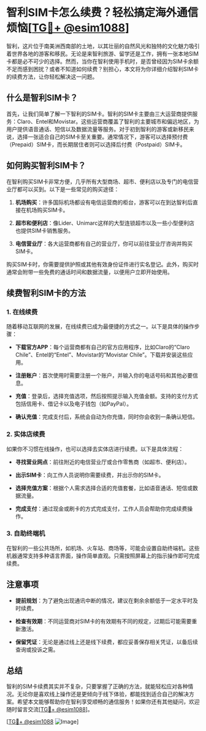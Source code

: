 # 智利SIM卡怎么续费？轻松搞定海外通信烦恼[[TG💪+ @esim1088](https://t.me/s/esim1088)]

智利，这片位于南美洲西南部的土地，以其壮丽的自然风光和独特的文化魅力吸引着世界各地的游客和移民。无论是来智利旅游、留学还是工作，拥有一张本地SIM卡都是必不可少的选择。然而，当你在智利使用手机时，是否曾经因为SIM卡余额不足而感到困扰？或者不知道如何续费？别担心，本文将为你详细介绍智利SIM卡的续费方法，让你轻松解决这一问题。

## 什么是智利SIM卡？

首先，让我们简单了解一下智利的SIM卡。智利的SIM卡主要由三大运营商提供服务：Claro、Entel和Movistar。这些运营商覆盖了智利的主要城市和偏远地区，为用户提供语音通话、短信以及数据流量等服务。对于初到智利的游客或新移民来说，选择一张适合自己的SIM卡至关重要。通常情况下，游客可以选择预付费（Prepaid）SIM卡，而长期居住者则可以选择后付费（Postpaid）SIM卡。

## 如何购买智利SIM卡？

在智利购买SIM卡非常方便，几乎所有大型商场、超市、便利店以及专门的电信营业厅都可以买到。以下是一些常见的购买途径：

1. **机场购买**：许多国际机场都设有电信运营商的柜台，游客可以在到达智利后直接在机场购买SIM卡。
   
2. **超市和便利店**：像Lider、Unimarc这样的大型连锁超市以及一些小型便利店也提供SIM卡销售服务。

3. **电信营业厅**：各大运营商都有自己的营业厅，你可以前往营业厅咨询并购买SIM卡。

购买SIM卡时，你需要提供护照或其他有效身份证件进行实名登记。此外，购买时通常会附带一些免费的通话时间和数据流量，以便用户立即开始使用。

## 续费智利SIM卡的方法

### 1. 在线续费

随着移动互联网的发展，在线续费已成为最便捷的方式之一。以下是具体的操作步骤：

- **下载官方APP**：每个运营商都有自己的官方应用程序，比如Claro的“Claro Chile”、Entel的“Entel”、Movistar的“Movistar Chile”。下载并安装这些应用。
  
- **注册账户**：首次使用时需要注册一个账户，并输入你的电话号码和其他必要信息。

- **充值**：登录后，选择充值选项，然后按照提示输入充值金额。支持的支付方式包括信用卡、借记卡以及电子钱包（如PayPal）。

- **确认充值**：完成支付后，系统会自动为你充值，同时你会收到一条确认短信。

### 2. 实体店续费

如果你不习惯在线操作，也可以选择去实体店进行续费。以下是具体流程：

- **寻找营业网点**：前往附近的电信营业厅或合作零售商（如超市、便利店）。

- **出示SIM卡**：向工作人员说明你需要续费，并出示你的SIM卡。

- **选择充值方案**：根据个人需求选择合适的充值套餐，比如语音通话、短信或数据流量。

- **完成支付**：通过现金或刷卡的方式完成支付，工作人员会帮助你完成续费操作。

### 3. 自助终端机

在智利的一些公共场所，如机场、火车站、商场等，可能会设置自助终端机。这些机器通常支持多种语言界面，操作简单直观。只需按照屏幕上的指示操作即可完成续费。

## 注意事项

- **提前规划**：为了避免出现通讯中断的情况，建议在剩余余额低于一定水平时及时续费。

- **检查有效期**：不同运营商对SIM卡的有效期有不同的规定，过期后可能需要重新激活。

- **保留凭证**：无论是通过线上还是线下续费，都应妥善保存相关凭证，以备后续查询或投诉之需。

## 总结

智利的SIM卡续费其实并不复杂，只要掌握了正确的方法，就能轻松应对各种情况。无论你是喜欢线上操作还是更倾向于线下体验，都能找到适合自己的解决方案。希望本文能够帮助你在智利享受顺畅的通信服务！如果你还有其他疑问，欢迎随时留言交流[[TG💪+ @esim1088](https://t.me/s/esim1088)]。

[[TG💪+ @esim1088](https://t.me/s/esim1088) ![Image](https://i.postimg.cc/4NQfJmqS/Snipaste-2025-05-13-00-14-12.png)]